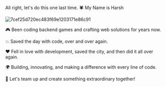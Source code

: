  All right, let's do this one last time. 🕷️ My Name is Harsh
 
![7cef25d720ec483f69e1203171e86c91](https://github.com/jhankda/jhankda/assets/133991814/85971390-1960-40bb-b039-029abcb99a2a)

🎮 Been coding backend games and crafting web solutions for years now.

💥 Saved the day with code, over and over again.

❤️ Fell in love with development, saved the city, and then did it all over again.

🌍 Building, innovating, and making a difference with every line of code.

🤝 Let's team up and create something extraordinary together!
<!---
jhankda/jhankda is a ✨ special ✨ repository because its `README.md` (this file) appears on your GitHub profile.
You can click the Preview link to take a look at your changes.
--->
